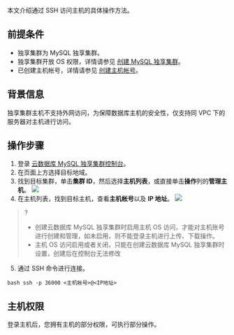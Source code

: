 本文介绍通过 SSH 访问主机的具体操作方法。

## 前提条件
- 独享集群为 MySQL 独享集群。
- 独享集群开放 OS 权限，详情请参见 [创建 MySQL 独享集群](https://cloud.tencent.com/document/product/1322/76526)。
- 已创建主机帐号，详情请参见 [创建主机帐号](https://cloud.tencent.com/document/product/1322/76585)。

## 背景信息
独享集群主机不支持外网访问，为保障数据库主机的安全性，仅支持同 VPC 下的服务器对主机进行访问。

## 操作步骤
1. 登录 [云数据库 MySQL 独享集群控制台](https://console.cloud.tencent.com/dbdcp)。
2. 在页面上方选择目标地域。
3. 找到目标集群，单击**集群 ID**，然后选择**主机列表**，或直接单击**操作**列的**管理主机**。
![](https://qcloudimg.tencent-cloud.cn/raw/eb7418889e5eee2e81f0e1bcecdd05da.png)
4. 在主机列表，找到目标主机，查看**主机帐号**以及 **IP 地址**。
![](https://qcloudimg.tencent-cloud.cn/raw/90c12f45665cac0d3ac9d76330e35c26.png)
>? 
>- 创建云数据库 MySQL 独享集群时启用主机 OS 访问，才能对主机账号进行创建和管理，如未启用，则不能登录主机进行上传、下载操作。
>- 主机 OS 访问启用或者关闭，只能在创建云数据库 MySQL 独享集群时设置，创建后在控制台无法修改
5. 通过 SSH 命令进行连接。
```
bash ssh -p 36000 <主机帐号>@<IP地址>
```

## 主机权限
登录主机后，您拥有主机的部分权限，可执行部分操作。
